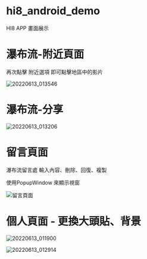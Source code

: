 # hi8_android_demo


HI8 APP 畫面展示

# 瀑布流-附近頁面
再次點擊 附近選項
即可點擊地區中的影片

![20220613_013546](https://user-images.githubusercontent.com/87661821/173245901-6385595b-f4f1-48d9-930a-fddeac362004.gif)

# 瀑布流-分享

![20220613_013206](https://user-images.githubusercontent.com/87661821/173245745-52a6ebd7-e4f0-4a07-b5a7-48f2965d49b5.gif)

# 留言頁面

瀑布流留言處
輸入內容、刪除、回復、複製

使用PopupWindow 來顯示視窗

![留言頁面](https://user-images.githubusercontent.com/87661821/173244438-d5dcc86f-2a9c-41a4-92ee-56f4f7162e9b.gif)


# 個人頁面 - 更換大頭貼、背景 
![20220613_011900](https://user-images.githubusercontent.com/87661821/173245335-0297dbad-4a31-4769-8c42-600beebef8a8.gif)

![20220613_012914](https://user-images.githubusercontent.com/87661821/173245598-2d368e6e-fcee-49cf-b197-ea1a86322647.gif)




